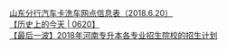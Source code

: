   
[山东分行汽车卡洗车网点信息表（2018.6.20）](http://www.dianyue.me/archives/763/04bk8pstmfztabzz/)  
[【历史上的今天 | 0620】](http://www.dianyue.me/archives/841/9nbx4he67g16lghk/)  
[【最后一波】2018年河南专升本各专业招生院校的招生计划](http://www.dianyue.me/archives/420/0d6kzwkuaknxrhrj/)